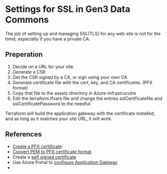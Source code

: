 # Settings for SSL in Gen3 Data Commons
The job of setting up and managing SSL(TLS) for any web site is not for the timid, especially if you have a private CA.

## Preperation
1. Decide on a URL for your site.
2. Generate a CSR
3. Get the CSR signed by a CA, or sign using your own CA
4. Generate certificate file with the cert, key, and CA certificates.  (PFX format)
5. Copy that file to the assets directory in Azure-Infrastrucutre
6. Edit the terraform.tfvars file and change the entries sslCertificatefile  and sslCertificatePassword to the needful.

Terraform will build the application gateway with the certificate installed, and as long as it matches your site URL, it will work.

## References
- [Create a PFX certificate](https://www.ssl.com/how-to/create-a-pfx-p12-certificate-file-using-openssl/)
- [Convert PEM to PFX certificate format](https://stackoverflow.com/questions/808669/convert-a-cert-pem-certificate-to-a-pfx-certificate)
- Create a [self signed certificate](https://stackoverflow.com/questions/10175812/how-to-create-a-self-signed-certificate-with-openssl)
- Use Azure Portal to [configure Application Gateway](https://docs.microsoft.com/en-us/azure/application-gateway/create-ssl-portal)
- 

